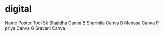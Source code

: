 # digital
Name                Poster Tool
Sk Shajidha          Canva
B Sharmila           Canva
B Manasa             Canva
P priya              Canva
G Sravani            Canva

